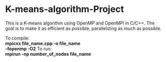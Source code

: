# K-means-algorithm-Project
This is a K-means algorithm using OpenMP and OpenMPI in C/C++. The goal is to make it as efficient as possible, parallelizing as much as possible. 

To compile: <br>
**mpicxx file_name.cpp -o file_name <br> -fopenmp -O2**
To run:<br>
**mpirun -np number_of_nodes file_name<br>**
